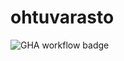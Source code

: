 # ohtuvarasto

![GHA workflow badge](https://github.com/helinal/ohtuvarasto/workflows/CI/badge.svg)
